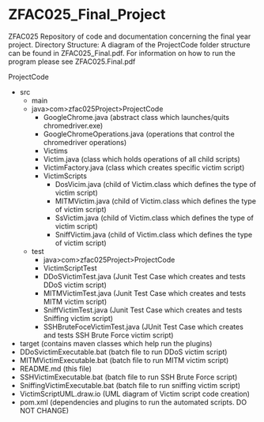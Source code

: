 # ZFAC025_Final_Project
ZFAC025 Repository of code and documentation concerning the final year project.
Directory Structure:
A diagram of the ProjectCode folder structure can be found in ZFAC025_Final.pdf.
For information on how to run the program please see ZFAC025.Final.pdf

ProjectCode
- src 
    - main
	- java>com>zfac025Project>ProjectCode
	    - GoogleChrome.java (abstract class which launches/quits chromedriver.exe)
	    - GoogleChromeOperations.java (operations that control the chromedriver operations)
	    - Victims
		- Victim.java (class which holds operations of all child scripts)
		- VictimFactory.java (class which creates specific victim script)
		- VictimScripts
		    - DosVicim.java (child of Victim.class which defines the type of victim script)
		    - MITMVictim.java (child of Victim.class which defines the type of victim script)
		    - SsVictim.java (child of Victim.class which defines the type of victim script)
		    - SniffVictim.java (child of Victim.class which defines the type of victim script)
    - test
        - java>com>zfac025Project>ProjectCode
	    - VictimScriptTest
		- DDoSVictimTest.java (Junit Test Case which creates and tests DDoS victim script)
		- MITMVictimTest.java (Junit Test Case which creates and tests MITM victim script)
		- SniffVictimTest.java (Junit Test Case which creates and tests Sniffing victim script)
		- SSHBruteFoceVictimTest.java (JUnit Test Case which creates and tests SSH Brute Force victim script)
- target (contains maven classes which help run the plugins)
- DDoSvictimExecutable.bat (batch file to run DDoS victim script)
- MITMVictimExecutable.bat (batch file to run MITM victim script)
- README.md (this file)
- SSHVictimExecutable.bat (batch file to run SSH Brute Force script)
- SniffingVictimExecutable.bat (batch file to run sniffing victim script)
- VictimScriptUML.draw.io (UML diagram of Victim script code creation)
- pom.xml (dependencies and plugins to run the automated scripts. DO NOT CHANGE)
